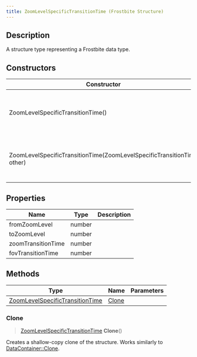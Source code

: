 ```yaml
---
title: ZoomLevelSpecificTransitionTime (Frostbite Structure)
---
```

## Description

A structure type representing a Frostbite data type.

## Constructors

| Constructor                                                            | Description                                              |
| ---------------------------------------------------------------------- | -------------------------------------------------------- |
| ZoomLevelSpecificTransitionTime()                                      | Create a new instance of this structure type.            |
| ZoomLevelSpecificTransitionTime(ZoomLevelSpecificTransitionTime other) | Create a reference copy of a structure of the same type. |

## Properties

| Name               | Type   | Description |
| ------------------ | ------ | ----------- |
| fromZoomLevel      | number |             |
| toZoomLevel        | number |             |
| zoomTransitionTime | number |             |
| fovTransitionTime  | number |             |

## Methods

| Type                                                               | Name            | Parameters |
| ------------------------------------------------------------------ | --------------- | ---------- |
| [ZoomLevelSpecificTransitionTime](ZoomLevelSpecificTransitionTime) | [Clone](#clone) |            |

### Clone

> [ZoomLevelSpecificTransitionTime](ZoomLevelSpecificTransitionTime) **Clone**()

Creates a shallow-copy clone of the structure. Works similarly to [DataContainer::Clone](/vext/ref/cls/shr/datacontainer#clone).

